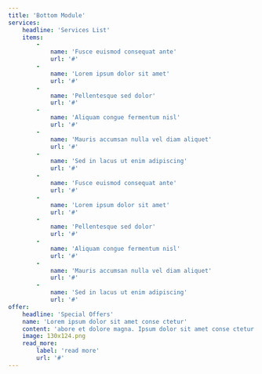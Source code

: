 ```yaml
---
title: 'Bottom Module'
services:
    headline: 'Services List'
    items:
        -
            name: 'Fusce euismod consequat ante'
            url: '#'
        -
            name: 'Lorem ipsum dolor sit amet'
            url: '#'
        -
            name: 'Pellentesque sed dolor'
            url: '#'
        -
            name: 'Aliquam congue fermentum nisl'
            url: '#'
        -
            name: 'Mauris accumsan nulla vel diam aliquet'
            url: '#'
        -
            name: 'Sed in lacus ut enim adipiscing'
            url: '#'
        -
            name: 'Fusce euismod consequat ante'
            url: '#'
        -
            name: 'Lorem ipsum dolor sit amet'
            url: '#'
        -
            name: 'Pellentesque sed dolor'
            url: '#'
        -
            name: 'Aliquam congue fermentum nisl'
            url: '#'
        -
            name: 'Mauris accumsan nulla vel diam aliquet'
            url: '#'
        -
            name: 'Sed in lacus ut enim adipiscing'
            url: '#'
offer:
    headline: 'Special Offers'
    name: 'Lorem ipsum dolor sit amet conse ctetur'
    content: 'abore et dolore magna. Ipsum dolor sit amet conse ctetur adipisicing elit, sed do eiusmod tempor incididunt ut labore et dolore magnabore et dolore magna. Ipsum dolor sit amet conse ctetur adipisicing elit, sed do eiusmod tempor incididunt ut labore et dolore magna aliqua. Ut enim ad minim veniam, quis nostrud exercitation ullamco laboris nisi ut aliquip ex ea commodo consequat consectetuer adipiscing elit. Nunc suscipit.'
    image: 130x124.png
    read_more:
        label: 'read more'
        url: '#'
---
```

